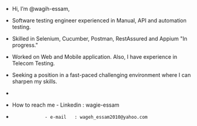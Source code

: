 - Hi, I’m @wagih-essam,
- Software testing engineer experienced in Manual, API and automation testing.
- Skilled in Selenium, Cucumber, Postman, RestAssured and Appium "In progress."
- Worked on Web and Mobile application. Also, I have experience in Telecom Testing.
- Seeking a position in a fast-paced challenging environment where I can sharpen my skills.

- 
- How to reach me - Linkedin : wagie-essam
-                 - e-mail   : wageh_essam2010@yahoo.com

<!---
wagih-essam/wagih-essam is a ✨ special ✨ repository because its `README.md` (this file) appears on your GitHub profile.
You can click the Preview link to take a look at your changes.
--->
